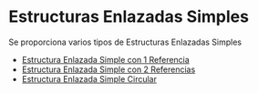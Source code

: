 # Estructuras Enlazadas Simples

Se proporciona varios tipos de Estructuras Enlazadas Simples
*  [Estructura Enlazada Simple con 1 Referencia](https://github.com/itsErik-13/EstructurasEnlazadas/tree/main/EnlazadaSimple/EnlazadaSimple1Refer "Estructura Enlazada Simple con 1 Referencia")
*  [Estructura Enlazada Simple con 2 Referencias](https://github.com/itsErik-13/EstructurasEnlazadas/tree/main/EnlazadaSimple/EnlazadaSimple2Refer "Estructura Enlazada Simple con 2 Referencias")
*  [Estructura Enlazada Simple Circular](https://github.com/itsErik-13/EstructurasEnlazadas/tree/main/EnlazadaSimple/EnlazadaSimpleCircular "Estructura Enlazada Simple Circular")